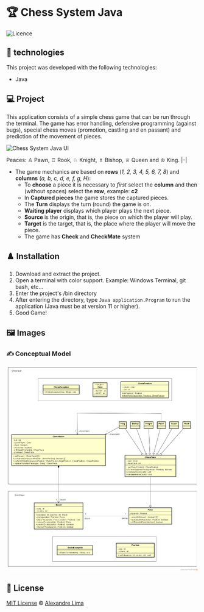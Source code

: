 # :trophy: Chess System Java

![Licence](https://img.shields.io/github/license/alexandresl/Chess-System-Java)

## 🚀 technologies 

This project was developed with the following technologies:

- Java

## 💻 Project

This application consists of a simple chess game that can be run through the terminal. The game has error handling, defensive programming (against bugs), special chess moves (promotion, castling and en passant) and prediction of the movement of pieces.

![Chess System Java UI](images/gif-chess-system-java.gif)
  
Peaces: ♙ Pawn, ♖ Rook, ♘ Knight, ♗ Bishop, ♕ Queen and ♔ King.
|-|

* The game mechanics are based on **rows** (_1, 2, 3, 4, 5, 6, 7, 8_) and **columns** (_a, b, c, d, e, f, g, H_):
  * To **choose** a piece it is necessary to _first_ select the **column** and then (without spaces) select the **row**, example: **c2**
  * In **Captured pieces** the game stores the captured pieces.
  * The **Turn** displays the turn (round) the game is on.
  * **Waiting player** displays which player plays the next piece.
  * **Source** is the origin, that is, the piece on which the player will play.
  * **Target** is the target, that is, the place where the player will move the piece.
  * The game has **Check** and **CheckMate** system
  
## ♟️ Installation

1. Download and extract the project.
2. Open a terminal with color support. Example: Windows Terminal, git bash, etc...
3. Enter the project's /bin directory
4. After entering the directory, type ```Java application.Program``` to run the application (Java must be at version 11 or higher).
5. Good Game!

## 🖼️ Images

### ✍️ Conceptual Model

![Conceptual Model](images/conceptual-model.png)

## 📝 License

[MIT License](https://github.com/Alexandresl/Chess-System-Java/blob/master/LICENSE.md) © [Alexandre Lima](http://alexandrelima.dev/)
